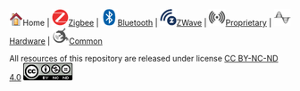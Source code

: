 ![](files/home.png)Home | ![](files/zigbee-icon-30x30.png)[Zigbee](Zigbee) | ![](files/bluetooth-icon-30x30.png)[Bluetooth](Bluetooth) | ![](files/z-wave-icon-30x30.png)[ZWave](ZWave) | ![](files/proprietary-icon-grey-30x30.png)[Proprietary](Proprietary) | ![](files/hardware-icon-grey-30x30.png)[Hardware](Hardware) | ![](files/common-icon-30x30.png)[Common](Common)  

All resources of this repository are released under license [CC BY-NC-ND 4.0](https://creativecommons.org/licenses/by-nc-nd/4.0/) ![license](files/license.png) 
